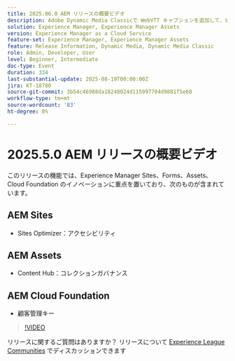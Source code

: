 ```yaml
---
title: 2025.06.0 AEM リリースの概要ビデオ
description: Adobe Dynamic Media Classicで WebVTT キャプションを追加して、ビデオのアクセシビリティ、SEO、グローバルリーチを向上させる方法を説明します。
solution: Experience Manager, Experience Manager Assets
version: Experience Manager as a Cloud Service
feature-set: Experience Manager, Experience Manager Assets
feature: Release Information, Dynamic Media, Dynamic Media Classic
role: Admin, Developer, User
level: Beginner, Intermediate
doc-type: Event
duration: 334
last-substantial-update: 2025-08-19T00:00:00Z
jira: KT-18780
source-git-commit: 3b54c46988da18248024d115997704d9881f5e68
workflow-type: tm+mt
source-wordcount: '83'
ht-degree: 8%

---
```



# 2025.5.0 AEM リリースの概要ビデオ

このリリースの機能では、Experience Manager Sites、Forms、Assets、Cloud Foundation のイノベーションに重点を置いており、次のものが含まれています。

## AEM Sites

* Sites Optimizer：アクセシビリティ

## AEM Assets

* Content Hub：コレクションガバナンス

## AEM Cloud Foundation

* 顧客管理キー

>[!VIDEO](https://video.tv.adobe.com/v/3470879/?learn=on&enablevpops&captions=jpn)

リリースに関するご質問はありますか？  リリースについて [Experience League Communities](https://adobe.ly/41aKNSd) でディスカッションできます
